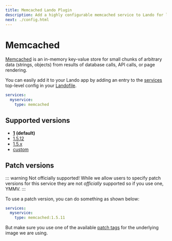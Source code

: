 ```yaml
---
title: Memcached Lando Plugin
description: Add a highly configurable memcached service to Lando for local development with all the power of Docker and Docker Compose.
next: ./config.html
---
```


# Memcached

[Memcached](https://memcached.org/) is an in-memory key-value store for small chunks of arbitrary data (strings, objects) from results of database calls, API calls, or page rendering.

You can easily add it to your Lando app by adding an entry to the [services](https://docs.lando.dev/core/v3/services/lando.html) top-level config in your [Landofile](https://docs.lando.dev/core/v3).

```yaml
services:
  myservice:
    type: memcached
```

## Supported versions

*   **[1](https://hub.docker.com/r/bitnami/memcached)** **(default)**
*   [1.5.12](https://hub.docker.com/r/bitnami/memcached)
*   [1.5.x](https://hub.docker.com/r/bitnami/memcached)
*   [custom](https://docs.lando.dev/core/v3/services/lando.html#overrides)

## Patch versions

::: warning Not officially supported!
While we allow users to specify patch versions for this service they are not *officially* supported so if you use one, YMMV.
:::

To use a patch version, you can do something as shown below:

```yaml
services:
  myservice:
    type: memcached:1.5.11
```

But make sure you use one of the available [patch tags](https://hub.docker.com/r/bitnami/memcached/tags) for the underlying image we are using.

